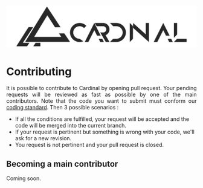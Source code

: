 # ![Cardinal](https://raw.githubusercontent.com/Aredhele/Cardinal/master/Docs/Visual/Banner.png)

# Contributing

<p align="justify">
It is possible to contribute to Cardinal by opening pull request. Your pending requests will be reviewed as fast as possible by one of the main contributors. Note that the code you want to submit must conform our <a href="https://github.com/Aredhele/Cardinal/blob/master/Docs/Contributing/CodingStandard.md">coding standard</a>. Then 3 possible scenarios :
</p>

* If all the conditions are fulfilled, your request will be accepted and the code will be merged into the current branch.
* If your request is pertinent but something is wrong with your code, we'll ask for a new revision.
* You request is not pertinent and your pull request is closed.

## Becoming a main contributor

Coming soon.
